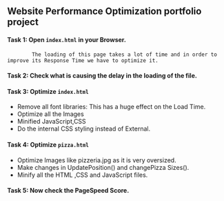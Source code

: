 ## Website Performance Optimization portfolio project

#### Task 1: Open `index.html` in your Browser.
			The loading of this page takes a lot of time and in order to improve its Response Time we have to optimize it.

#### Task 2: Check what is causing the delay in the loading of the file.
				
#### Task 3: Optimize `index.html`
* Remove all font libraries: This has a huge effect on the Load Time.
* Optimize all the Images
* Minified JavaScript,CSS
* Do the internal CSS styling instead of External.


#### Task 4: Optimize `pizza.html`

* Optimize Images like pizzeria.jpg as it is very oversized.
* Make changes in UpdatePosition() and changePizza Sizes().
* Minify all the HTML ,CSS and JavaScript files.

#### Task 5: Now check the PageSpeed Score.